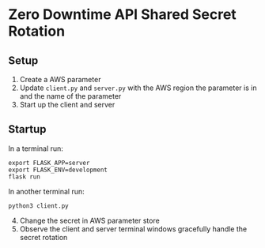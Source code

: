 # Zero Downtime API Shared Secret Rotation

## Setup

1. Create a AWS parameter
2. Update `client.py` and `server.py` with the AWS region the parameter is in and the name of the parameter
3. Start up the client and server

## Startup

In a terminal run:

```
export FLASK_APP=server
export FLASK_ENV=development
flask run
```

In another terminal run:

```
python3 client.py
```

4. Change the secret in AWS parameter store
5. Observe the client and server terminal windows gracefully handle the secret rotation


